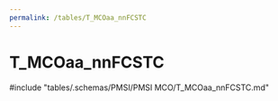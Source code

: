 ```yaml
---
permalink: /tables/T_MCOaa_nnFCSTC
---
```

# T_MCOaa_nnFCSTC

<!-- ATTENTION : Ne pas supprimer ou modifier la ligne ci-dessous -->
#include "tables/.schemas/PMSI/PMSI MCO/T_MCOaa_nnFCSTC.md"
<!-- ATTENTION : Ne pas supprimer ou modifier la ligne ci-dessus -->
